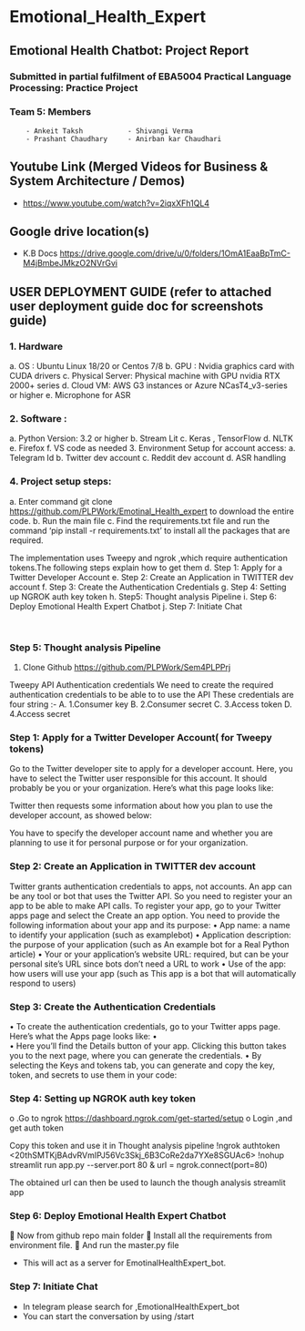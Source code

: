 # Emotional_Health_Expert

## Emotional Health Chatbot: Project Report

### Submitted in partial fulfilment of EBA5004 Practical Language Processing: Practice Project

### Team 5: Members
        - Ankeit Taksh           - Shivangi Verma
        - Prashant Chaudhary     - Anirban kar Chaudhari

## Youtube Link (Merged Videos for Business & System Architecture / Demos)
   - https://www.youtube.com/watch?v=2iqxXFh1QL4
   
## Google drive location(s)
   - K.B Docs https://drive.google.com/drive/u/0/folders/1OmA1EaaBpTmC-M4jBmbeJMkzO2NVrGvi

## USER DEPLOYMENT GUIDE (refer to attached user deployment guide doc for screenshots guide)
### 1.	Hardware
a.	OS : Ubuntu Linux 18/20 or Centos 7/8 
b.	GPU : Nvidia graphics card with CUDA drivers
c.	Physical Server: Physical machine with GPU nvidia RTX 2000+ series
d.	Cloud VM: AWS G3 instances or Azure NCasT4_v3-series or higher
e.	Microphone for ASR

### 2.	Software :
a.	Python Version: 3.2 or higher
b.	Stream Lit 
c.	Keras , TensorFlow
d.	NLTK 
e.	Firefox
f.	VS code as needed
3.	Environment Setup for account access:
a.	Telegram Id
b.	Twitter dev account
c.	Reddit dev account 
d.	ASR handling 

### 4.	Project setup steps: 
a.	Enter command git clone https://github.com/PLPWork/Emotinal_Health_expert to download the entire code.
b.	Run the main file
c.	 Find the requirements.txt file and run the command ‘pip install -r requirements.txt’ to install all the packages that are required.

The implementation uses Tweepy and ngrok ,which require authentication tokens.The following steps explain how to get them
d.	Step 1: Apply for a Twitter Developer Account
e.	Step 2: Create an Application in TWITTER dev account
f.	Step 3: Create the Authentication Credentials
g.	Step 4: Setting up NGROK auth key token
h.	Step5: Thought analysis Pipeline
i.	Step 6: Deploy Emotional Health Expert Chatbot
j.	Step 7: Initiate Chat



 
### Step 5: Thought analysis Pipeline
1.	Clone Github
https://github.com/PLPWork/Sem4PLPPrj


Tweepy API Authentication credentials
We need to create the required authentication credentials to be able to to use the API
These credentials are four string :-
A.	1.Consumer key
B.	2.Consumer secret
C.	3.Access token
D.	4.Access secret
### Step 1: Apply for a Twitter Developer Account( for Tweepy tokens)

Go to the Twitter developer site to apply for a developer account. Here, you have to select the Twitter user responsible for this account. It should probably be you or your organization. Here’s what this page looks like:
 

Twitter then requests some information about how you plan to use the developer account, as showed below:

 
You have to specify the developer account name and whether you are planning to use it for personal purpose or for your organization.

### Step 2: Create an Application in TWITTER dev account
Twitter grants authentication credentials to apps, not accounts. An app can be any tool or bot that uses the Twitter API. So you need to register your an app to be able to make API calls.
To register your app, go to your Twitter apps page and select the Create an app option.
You need to provide the following information about your app and its purpose:
•	App name: a name to identify your application (such as examplebot)
•	Application description: the purpose of your application (such as An example bot for a Real Python article)
•	Your or your application’s website URL: required, but can be your personal site’s URL since bots don’t need a URL to work
•	Use of the app: how users will use your app (such as This app is a bot that will automatically respond to users)

### Step 3: Create the Authentication Credentials
•	To create the authentication credentials, go to your Twitter apps page. Here’s what the Apps page looks like:
•	 
•	Here you’ll find the Details button of your app. Clicking this button takes you to the next page, where you can generate the credentials.
•	By selecting the Keys and tokens tab, you can generate and copy the key, token, and secrets to use them in your code:


 

### Step 4: Setting up NGROK auth key token
o	.Go to ngrok https://dashboard.ngrok.com/get-started/setup
o	Login ,and get auth token
 

Copy this token and use it in Thought analysis pipeline
!ngrok authtoken <20thSMTKjBAdvRVmIPJ56Vc3Skj_6B3CoRe2da7YXe8SGUAc6>
!nohup streamlit run app.py --server.port 80 &
url = ngrok.connect(port=80)

The obtained url can then be used to launch the though analysis streamlit app

### Step 6: Deploy Emotional Health Expert Chatbot

	Now from github repo main folder
	Install all the requirements from environment file.
	And run the master.py file 
<add screenshot>
-	This will act as a server for EmotinalHealthExpert_bot.

### Step 7: Initiate Chat
-	In telegram please search for ,EmotionalHealthExpert_bot
-	You can start the conversation by using /start




